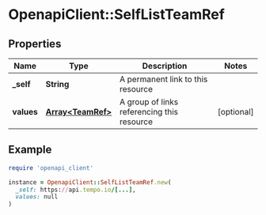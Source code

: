 # OpenapiClient::SelfListTeamRef

## Properties

| Name | Type | Description | Notes |
| ---- | ---- | ----------- | ----- |
| **_self** | **String** | A permanent link to this resource |  |
| **values** | [**Array&lt;TeamRef&gt;**](TeamRef.md) | A group of links referencing this resource | [optional] |

## Example

```ruby
require 'openapi_client'

instance = OpenapiClient::SelfListTeamRef.new(
  _self: https://api.tempo.io/[...],
  values: null
)
```

